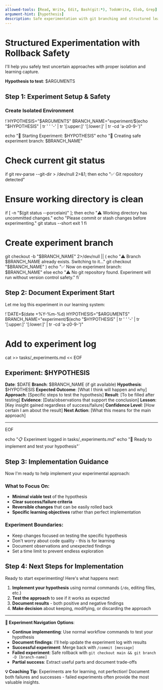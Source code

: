 ```yaml
---
allowed-tools: [Read, Write, Edit, Bash(git:*), TodoWrite, Glob, Grep]
argument-hint: [hypothesis]
description: Safe experimentation with git branching and structured learning capture
---
```


# Structured Experimentation with Rollback Safety

I'll help you safely test uncertain approaches with proper isolation and learning capture.

**Hypothesis to test**: $ARGUMENTS

## Step 1: Experiment Setup & Safety

### Create Isolated Environment
!`HYPOTHESIS="$ARGUMENTS"
BRANCH_NAME="experiment/$(echo "$HYPOTHESIS" | tr ' ' '-' | tr '[:upper:]' '[:lower:]' | tr -cd 'a-z0-9-')"

echo "🧪 Starting Experiment: $HYPOTHESIS"
echo "📝 Creating safe experiment branch: $BRANCH_NAME"

# Check current git status
if git rev-parse --git-dir > /dev/null 2>&1; then
  echo "✅ Git repository detected"
  
  # Ensure working directory is clean
  if [ -n "$(git status --porcelain)" ]; then
    echo "⚠️  Working directory has uncommitted changes."
    echo "Please commit or stash changes before experimenting."
    git status --short
    exit 1
  fi
  
  # Create experiment branch
  git checkout -b "$BRANCH_NAME" 2>/dev/null || (
    echo "⚠️  Branch $BRANCH_NAME already exists. Switching to it..."
    git checkout "$BRANCH_NAME"
  )
  echo "✅ Now on experiment branch: $BRANCH_NAME"
else
  echo "⚠️  No git repository found. Experiment will run without version control safety."
fi`

## Step 2: Document Experiment Start

Let me log this experiment in our learning system:

!`DATE=$(date +%Y-%m-%d)
HYPOTHESIS="$ARGUMENTS"
BRANCH_NAME="experiment/$(echo "$HYPOTHESIS" | tr ' ' '-' | tr '[:upper:]' '[:lower:]' | tr -cd 'a-z0-9-')"

# Add to experiment log
cat >> tasks/_experiments.md << EOF

## Experiment: $HYPOTHESIS
**Date**: $DATE
**Branch**: $BRANCH_NAME (if git available)
**Hypothesis**: $HYPOTHESIS
**Expected Outcome**: [What I think will happen and why]
**Approach**: [Specific steps to test the hypothesis]
**Result**: [To be filled after testing]
**Evidence**: [Data/observations that support the conclusion]
**Lesson**: [Key insight gained regardless of success/failure]
**Confidence Level**: [How certain I am about the result]
**Next Action**: [What this means for the main approach]

---

EOF

echo "📋 Experiment logged in tasks/_experiments.md"
echo "🎯 Ready to implement and test your hypothesis"`

## Step 3: Implementation Guidance

Now I'm ready to help implement your experimental approach:

### What to Focus On:
- **Minimal viable test** of the hypothesis
- **Clear success/failure criteria** 
- **Reversible changes** that can be easily rolled back
- **Specific learning objectives** rather than perfect implementation

### Experiment Boundaries:
- Keep changes focused on testing the specific hypothesis
- Don't worry about code quality - this is for learning
- Document observations and unexpected findings
- Set a time limit to prevent endless exploration

## Step 4: Next Steps for Implementation

Ready to start experimenting! Here's what happens next:

1. **Implement your hypothesis** using normal commands (`/do`, editing files, etc.)
2. **Test the approach** to see if it works as expected
3. **Document results** - both positive and negative findings
4. **Make decision** about keeping, modifying, or discarding the approach

---

**🔄 Experiment Navigation Options**:

- **Continue implementing**: Use normal workflow commands to test your hypothesis
- **Document findings**: I'll help update the experiment log with results
- **Successful experiment**: Merge back with `/commit [message]` 
- **Failed experiment**: Safe rollback with `git checkout main && git branch -D [branch-name]`
- **Partial success**: Extract useful parts and document trade-offs

**💡 Coaching Tip**: Experiments are for learning, not perfection! Document both failures and successes - failed experiments often provide the most valuable insights.